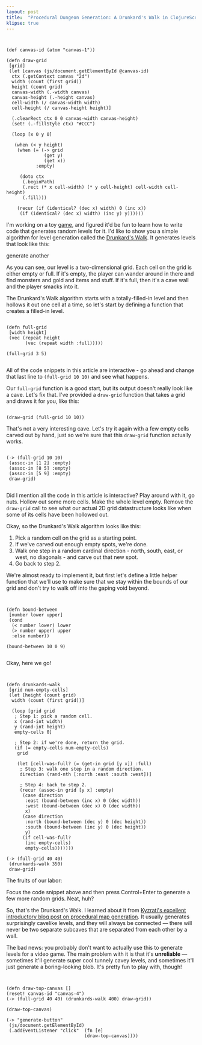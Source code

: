 ```yaml
---
layout: post
title:  "Procedural Dungeon Generation: A Drunkard's Walk in ClojureScript"
klipse: true
---
```


<pre class="hidden"><code class="cljs">

(def canvas-id (atom "canvas-1"))

(defn draw-grid
 [grid]
 (let [canvas (js/document.getElementById @canvas-id)
  ctx (.getContext canvas "2d")
  width (count (first grid))
  height (count grid)
  canvas-width (.-width canvas)
  canvas-height (.-height canvas)
  cell-width (/ canvas-width width)
  cell-height (/ canvas-height height)]

  (.clearRect ctx 0 0 canvas-width canvas-height)
  (set! (.-fillStyle ctx) "#CCC")

  (loop [x 0 y 0]

   (when (< y height)
	(when (= (-> grid
			  (get y)
			  (get x))
		   :empty)

	 (doto ctx
	  (.beginPath)
	  (.rect (* x cell-width) (* y cell-height) cell-width cell-height)
	  (.fill)))

	(recur (if (identical? (dec x) width) 0 (inc x))
	 (if (identical? (dec x) width) (inc y) y))))))
</code></pre>

I'm working on a toy [game](http://github.com/jrheard/voke), and figured it'd be fun to learn how to write code that generates random levels for it. I'd like to show you a simple algorithm for level generation called the [Drunkard's Walk](http://www.roguebasin.com/index.php?title=Random_Walk_Cave_Generation). It generates levels that look like this:

<canvas id="canvas-4" width="400" height="400"></canvas>

<div class="button-wrapper">
<a class="button" id="generate-button">generate another</a>
</div>

As you can see, our level is a two-dimensional grid. Each cell on the grid is either empty or full. If it's empty, the player can wander around in there and find monsters and gold and items and stuff. If it's full, then it's a cave wall and the player smacks into it.

The Drunkard's Walk algorithm starts with a totally-filled-in level and then hollows it out one cell at a time, so let's start by defining a function that creates a filled-in level.

<pre><code class="cljs">
(defn full-grid
 [width height]
 (vec (repeat height
	   (vec (repeat width :full)))))

(full-grid 3 5)

</code></pre>

All of the code snippets in this article are interactive - go ahead and change that last line to <code>(full-grid 10 10)</code> and see what happens.

Our <code>full-grid</code> function is a good start, but its output doesn't really look like a cave. Let's fix that. I've provided a <code>draw-grid</code> function that takes a grid and draws it for you, like this:

<pre><code class="cljs" data-preamble='(reset! canvas-id "canvas-1")'>
(draw-grid (full-grid 10 10))
</code></pre>

<canvas id="canvas-1" width="200" height="200"></canvas>

That's not a very interesting cave. Let's try it again with a few empty cells carved out by hand, just so we're sure that this <code>draw-grid</code> function actually works.

<pre><code class="cljs" data-preamble='(reset! canvas-id "canvas-2")'>
(-> (full-grid 10 10)
 (assoc-in [1 2] :empty)
 (assoc-in [8 5] :empty)
 (assoc-in [5 9] :empty)
 draw-grid)

</code></pre>

<canvas id="canvas-2" width="200" height="200"></canvas>

Did I mention all the code in this article is interactive? Play around with it, go nuts. Hollow out some more cells. Make the whole level empty. Remove the <code>draw-grid</code> call to see what our actual 2D grid datastructure looks like when some of its cells have been hollowed out.

Okay, so the Drunkard's Walk algorithm looks like this:

1. Pick a random cell on the grid as a starting point.
1. If we've carved out enough empty spots, we're done.
1. Walk one step in a random cardinal direction - north, south, east, or west, no diagonals - and carve out that new spot.
1. Go back to step 2.

We're almost ready to implement it, but first let's define a little helper function that we'll use to make sure that we stay within the bounds of our grid and don't try to walk off into the gaping void beyond.

<pre><code class="cljs">

(defn bound-between
 [number lower upper]
 (cond
  (< number lower) lower
  (> number upper) upper
  :else number))

(bound-between 10 0 9)

</code></pre>

Okay, here we go!

<pre><code class="cljs" data-preamble='(reset! canvas-id "canvas-3")'>

(defn drunkards-walk
 [grid num-empty-cells]
 (let [height (count grid)
  width (count (first grid))]

  (loop [grid grid
   ; Step 1: pick a random cell.
   x (rand-int width)
   y (rand-int height)
   empty-cells 0]

   ; Step 2: if we're done, return the grid.
   (if (= empty-cells num-empty-cells)
	grid

	(let [cell-was-full? (= (get-in grid [y x]) :full)
	 ; Step 3: walk one step in a random direction.
	 direction (rand-nth [:north :east :south :west])]

	 ; Step 4: back to step 2.
	 (recur (assoc-in grid [y x] :empty)
	  (case direction
	   :east (bound-between (inc x) 0 (dec width))
	   :west (bound-between (dec x) 0 (dec width))
	   x)
	  (case direction
	   :north (bound-between (dec y) 0 (dec height))
	   :south (bound-between (inc y) 0 (dec height))
	   y)
	  (if cell-was-full?
	   (inc empty-cells)
	   empty-cells)))))))

(-> (full-grid 40 40)
 (drunkards-walk 350)
 draw-grid)
</code></pre>

The fruits of our labor:

<canvas id="canvas-3" width="400" height="400"></canvas>

Focus the code snippet above and then press Control+Enter to generate a few more random grids. Neat, huh?

So, that's the Drunkard's Walk. I learned about it from [Kyzrati's excellent introductory blog post on procedural map generation](http://www.gridsagegames.com/blog/2014/06/procedural-map-generation/). It usually generates surprisingly cavelike levels, and they will always be connected — there will never be two separate subcaves that are separated from each other by a wall.

The bad news: you probably don't want to actually use this to generate levels for a video game. The main problem with it is that it's **unreliable** — sometimes it'll generate super cool tunnely cavey levels, and sometimes it'll just generate a boring-looking blob. It's pretty fun to play with, though!

<pre class="hidden"><code class="cljs">

(defn draw-top-canvas []
(reset! canvas-id "canvas-4")
(-> (full-grid 40 40) (drunkards-walk 400) draw-grid))

(draw-top-canvas)

(-> "generate-button"
 (js/document.getElementById)
 (.addEventListener "click"  (fn [e]
							 (draw-top-canvas))))
</code></pre>
